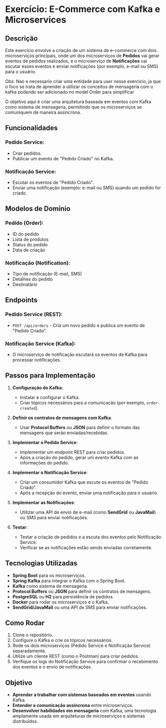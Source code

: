 # Exercício: E-Commerce com Kafka e Microservices

## Descrição

Este exercício envolve a criação de um sistema de e-commerce com dois microserviços principais, onde um dos microserviços de **Pedidos** vai gerar eventos de pedidos realizados, e o microserviço de **Notificações** vai escutar esses eventos e enviar notificações (por exemplo, e-mail ou SMS) para o usuário.

Obs: Nao e necessario criar uma entidade para user nesse exercicio, ja que o foco se trata de aprender a utilizar os conceitos de mensageria com o kafka podendo ser adicionado no model Order para simplificar

O objetivo aqui é criar uma arquitetura baseada em eventos com Kafka como sistema de mensageria, permitindo que os microserviços se comuniquem de maneira assíncrona.

## Funcionalidades

### Pedido Service:
- Criar pedidos.
- Publicar um evento de "Pedido Criado" no Kafka.

### Notificação Service:
- Escutar os eventos de "Pedido Criado".
- Enviar uma notificação (exemplo: e-mail ou SMS) quando um pedido for criado.

## Modelos de Domínio

### Pedido (Order):
- ID do pedido
- Lista de produtos
- Status do pedido
- Data de criação

### Notificação (Notification):
- Tipo de notificação (E-mail, SMS)
- Detalhes do pedido
- Destinatário

## Endpoints

### Pedido Service (REST):
- `POST /api/orders` - Cria um novo pedido e publica um evento de "Pedido Criado".

### Notificação Service (Kafka):
- O microserviço de notificação escutará os eventos de Kafka para processar notificações.

## Passos para Implementação

1. **Configuração do Kafka**:
   - Instalar e configurar o Kafka.
   - Criar tópicos necessários para a comunicação (por exemplo, `order-created`).

2. **Definir os contratos de mensagens com Kafka**:
   - Usar **Protocol Buffers** ou **JSON** para definir o formato das mensagens que serão enviadas/recebidas.

3. **Implementar o Pedido Service**:
   - Implementar um endpoint REST para criar pedidos.
   - Após a criação do pedido, gerar um evento Kafka com as informações do pedido.

4. **Implementar o Notificação Service**:
   - Criar um consumidor Kafka que escute os eventos de "Pedido Criado".
   - Após a recepção do evento, enviar uma notificação para o usuário.

5. **Implementar as Notificações**:
   - Utilizar uma API de envio de e-mail (como **SendGrid** ou **JavaMail**) ou SMS para enviar notificações.

6. **Testar**:
   - Testar a criação de pedidos e a escuta dos eventos pelo Notificação Service.
   - Verificar se as notificações estão sendo enviadas corretamente.

## Tecnologias Utilizadas

- **Spring Boot** para os microserviços.
- **Spring Kafka** para integrar o Kafka com o Spring Boot.
- **Kafka** como sistema de mensageria.
- **Protocol Buffers** ou **JSON** para definir os contratos de mensagens.
- **PostgreSQL** ou **H2** para persistência de pedidos.
- **Docker** para rodar os microserviços e o Kafka.
- **SendGrid/JavaMail** ou uma API de SMS para enviar notificações.

## Como Rodar

1. Clone o repositório.
2. Configure o Kafka e crie os tópicos necessários.
3. Rode os dois microserviços (Pedido Service e Notificação Service) separadamente.
4. Utilize um cliente REST (como o Postman) para criar pedidos.
5. Verifique os logs do Notificação Service para confirmar o recebimento dos eventos e o envio de notificações.

## Objetivo

- **Aprender a trabalhar com sistemas baseados em eventos** usando Kafka.
- **Entender a comunicação assíncrona** entre microserviços.
- **Desenvolver habilidades em mensageria** com Kafka, uma tecnologia amplamente usada em arquiteturas de microserviços e sistemas distribuídos.
